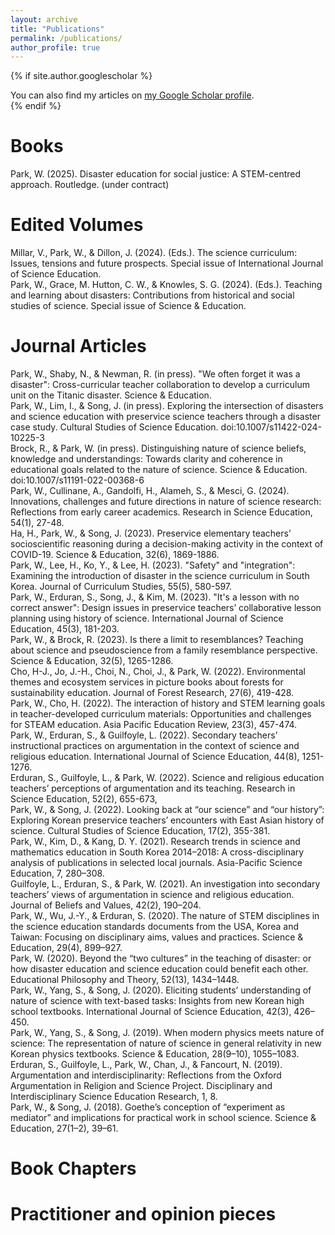 ```yaml
---
layout: archive
title: "Publications"
permalink: /publications/
author_profile: true
---
```


{% if site.author.googlescholar %}
  <div class="wordwrap">You can also find my articles on <a href="{{site.author.googlescholar}}">my Google Scholar profile</a>.</div>
{% endif %}

# Books
Park, W. (2025). Disaster education for social justice: A STEM-centred approach. Routledge. (under contract) <br/>
# Edited Volumes
Millar, V., Park, W., & Dillon, J. (2024). (Eds.). The science curriculum: Issues, tensions and future prospects. Special issue of International Journal of Science Education. <br/>
Park, W., Grace, M. Hutton, C. W., & Knowles, S. G. (2024). (Eds.). Teaching and learning about disasters: Contributions from historical and social studies of science. Special issue of Science & Education.
# Journal Articles
Park, W., Shaby, N., & Newman, R. (in press). "We often forget it was a disaster": Cross-curricular teacher collaboration to develop a curriculum unit on the Titanic disaster. Science & Education. <br/>
Park, W., Lim, I., & Song, J. (in press). Exploring the intersection of disasters and science education with preservice science teachers through a disaster case study. Cultural Studies of Science Education. doi:10.1007/s11422-024-10225-3 <br/>
Brock, R., & Park, W. (in press). Distinguishing nature of science beliefs, knowledge and understandings: Towards clarity and coherence in educational goals related to the nature of science. Science & Education. doi:10.1007/s11191-022-00368-6 <br/>
Park, W., Cullinane, A., Gandolfi, H., Alameh, S., & Mesci, G. (2024). Innovations, challenges and future directions in nature of science research: Reflections from early career academics. Research in Science Education, 54(1), 27-48. <br/>
Ha, H., Park, W., & Song, J. (2023). Preservice elementary teachers’ socioscientific reasoning during a decision-making activity in the context of COVID-19. Science & Education, 32(6), 1869-1886. <br/>
Park, W., Lee, H., Ko, Y., & Lee, H. (2023). "Safety" and "integration": Examining the introduction of disaster in the science curriculum in South Korea. Journal of Curriculum Studies, 55(5), 580-597. <br/>
Park, W., Erduran, S., Song, J., & Kim, M. (2023). "It's a lesson with no correct answer": Design issues in preservice teachers’ collaborative lesson planning using history of science. International Journal of Science Education, 45(3), 181-203. <br/>
Park, W., & Brock, R. (2023). Is there a limit to resemblances? Teaching about science and pseudoscience from a family resemblance perspective. Science & Education, 32(5), 1265-1286. <br/>
Cho, H-J., Jo, J.-H., Choi, N., Choi, J., & Park, W. (2022). Environmental themes and ecosystem services in picture books about forests for sustainability education. Journal of Forest Research, 27(6), 419-428. <br/>
Park, W., Cho, H. (2022). The interaction of history and STEM learning goals in teacher-developed curriculum materials: Opportunities and challenges for STEAM education. Asia Pacific Education Review, 23(3), 457-474. <br/>
Park, W., Erduran, S., & Guilfoyle, L. (2022). Secondary teachers’ instructional practices on argumentation in the context of science and religious education. International Journal of Science Education, 44(8), 1251-1276. <br/>
Erduran, S., Guilfoyle, L., & Park, W. (2022). Science and religious education teachers’ perceptions of argumentation and its teaching. Research in Science Education, 52(2), 655-673, <br/>
Park, W., & Song, J. (2022). Looking back at “our science” and “our history”: Exploring Korean preservice teachers’ encounters with East Asian history of science. Cultural Studies of Science Education, 17(2), 355-381. <br/>
Park, W., Kim, D., & Kang, D. Y. (2021). Research trends in science and mathematics education in South Korea 2014–2018: A cross-disciplinary analysis of publications in selected local journals. Asia-Pacific Science Education, 7, 280–308. <br/>
Guilfoyle, L., Erduran, S., & Park, W. (2021). An investigation into secondary teachers’ views of argumentation in science and religious education. Journal of Beliefs and Values, 42(2), 190–204. <br/>
Park, W., Wu, J.-Y., & Erduran, S. (2020). The nature of STEM disciplines in the science education standards documents from the USA, Korea and Taiwan: Focusing on disciplinary aims, values and practices. Science & Education, 29(4), 899–927. <br/> 
Park, W. (2020). Beyond the “two cultures” in the teaching of disaster: or how disaster education and science education could benefit each other. Educational Philosophy and Theory, 52(13), 1434–1448. <br/>
Park, W., Yang, S., & Song, J. (2020). Eliciting students’ understanding of nature of science with text-based tasks: Insights from new Korean high school textbooks. International Journal of Science Education, 42(3), 426–450. <br/>
Park, W., Yang, S., & Song, J. (2019). When modern physics meets nature of science: The representation of nature of science in general relativity in new Korean physics textbooks. Science & Education, 28(9–10), 1055–1083. <br/>
Erduran, S., Guilfoyle, L., Park, W., Chan, J., & Fancourt, N. (2019). Argumentation and interdisciplinarity: Reflections from the Oxford Argumentation in Religion and Science Project. Disciplinary and Interdisciplinary Science Education Research, 1, 8. <br/>
Park, W., & Song, J. (2018). Goethe’s conception of “experiment as mediator” and implications for practical work in school science. Science & Education, 27(1–2), 39–61. <br/>
# Book Chapters

# Practitioner and opinion pieces
